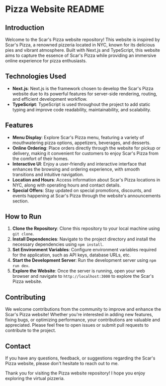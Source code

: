 # Pizza Website README

## Introduction
Welcome to the Scar's Pizza website repository! This website is inspired by Scar's Pizza, a renowned pizzeria located in NYC, known for its delicious pies and vibrant atmosphere. Built with Next.js and TypeScript, this website aims to capture the essence of Scar's Pizza while providing an immersive online experience for pizza enthusiasts.

## Technologies Used
- **Next.js**: Next.js is the framework chosen to develop the Scar's Pizza website due to its powerful features for server-side rendering, routing, and efficient development workflow.
- **TypeScript**: TypeScript is used throughout the project to add static typing and improve code readability, maintainability, and scalability.

## Features
- **Menu Display**: Explore Scar's Pizza menu, featuring a variety of mouthwatering pizza options, appetizers, beverages, and desserts.
- **Online Ordering**: Place orders directly through the website for pickup or delivery, making it convenient for customers to enjoy Scar's Pizza from the comfort of their homes.
- **Interactive UI**: Enjoy a user-friendly and interactive interface that enhances the browsing and ordering experience, with smooth transitions and intuitive navigation.
- **Location and Hours**: Access information about Scar's Pizza locations in NYC, along with operating hours and contact details.
- **Special Offers**: Stay updated on special promotions, discounts, and events happening at Scar's Pizza through the website's announcements section.

## How to Run
1. **Clone the Repository**: Clone this repository to your local machine using `git clone`.
2. **Install Dependencies**: Navigate to the project directory and install the necessary dependencies using `npm install`.
3. **Set Environment Variables**: Configure environment variables required for the application, such as API keys, database URLs, etc.
4. **Start the Development Server**: Run the development server using `npm run dev`.
5. **Explore the Website**: Once the server is running, open your web browser and navigate to `http://localhost:3000` to explore the Scar's Pizza website.

## Contributing
We welcome contributions from the community to improve and enhance the Scar's Pizza website! Whether you're interested in adding new features, fixing bugs, or optimizing performance, your contributions are valuable and appreciated. Please feel free to open issues or submit pull requests to contribute to the project.

## Contact
If you have any questions, feedback, or suggestions regarding the Scar's Pizza website, please don't hesitate to reach out to me.

Thank you for visiting the Pizza website repository! I hope you enjoy exploring the virtual pizzeria.
